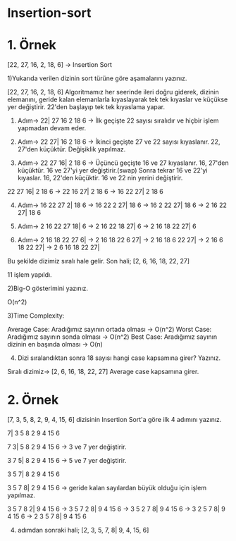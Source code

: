 # Insertion-sort

# 1. Örnek

[22, 27, 16, 2, 18, 6] -> Insertion Sort

1)Yukarıda verilen dizinin sort türüne göre aşamalarını yazınız.

[22, 27, 16, 2, 18, 6] Algoritmamız her seerinde ileri doğru giderek, dizinin elemanını, geride kalan elemanlarla kıyaslayarak tek tek kıyaslar ve küçükse yer değiştirir. 22'den başlayıp tek tek kıyaslama yapar.

  1. Adım-> 22| 27 16 2 18 6 -> İlk geçişte 22 sayısı sıralıdır ve hiçbir işlem yapmadan devam eder.
  
  2. Adım-> 22 27| 16 2 18 6 -> İkinci geçişte 27 ve 22 sayısı kıyaslanır. 22, 27'den küçüktür. Değişiklik yapılmaz.
  
  3. Adım-> 22 27 16| 2 18 6 -> Üçüncü geçişte 16 ve 27 kıyaslanır. 16, 27'den küçüktür. 16 ve 27'yi yer değiştirir.(swap) Sonra tekrar 16 ve 22'yi kıyaslar. 16, 22'den küçüktir. 16 ve 22 nin yerini değiştirir.
  
  22 27 16| 2 18 6 -> 22 16 27| 2 18 6 -> 16 22 27| 2 18 6 
  
  4. Adım-> 16 22 27 2| 18 6 -> 16 22 2 27| 18 6 -> 16 2 22 27| 18 6 -> 2 16 22 27| 18 6
  
  5. Adım-> 2 16 22 27 18| 6 -> 2 16 22 18 27| 6 -> 2 16 18 22 27| 6
  
  6.  Adım-> 2 16 18 22 27 6| -> 2 16 18 22 6 27| -> 2 16 18 6 22 27| -> 2 16 6 18 22 27| -> 2 6 16 18 22 27|

Bu şekilde dizimiz sıralı hale gelir. Son hali; [2, 6, 16, 18, 22, 27]

11 işlem yapıldı.


2)Big-O gösterimini yazınız.

O(n^2)


3)Time Complexity:

Average Case: Aradığımız sayının ortada olması -> O(n^2)
Worst Case: Aradığımız sayının sonda olması -> O(n^2)
Best Case: Aradığımız sayının dizinin en başında olması -> O(n)


4) Dizi sıralandıktan sonra 18 sayısı hangi case kapsamına girer? Yazınız.

Sıralı dizimiz-> [2, 6, 16, 18, 22, 27] Average case kapsamına girer.

 # 2. Örnek

[7, 3, 5, 8, 2, 9, 4, 15, 6] dizisinin Insertion Sort'a göre ilk 4 adımını yazınız.

7| 3 5 8 2 9 4 15 6

7 3| 5 8 2 9 4 15 6 -> 3 ve 7 yer değiştirir.

3 7 5| 8 2 9 4 15 6 -> 5 ve 7 yer değiştirir.

3 5 7| 8 2 9 4 15 6 

3 5 7 8| 2 9 4 15 6 -> geride kalan sayılardan büyük olduğu için işlem yapılmaz.

3 5 7 8 2| 9 4 15 6 -> 3 5 7 2 8| 9 4 15 6 -> 3 5 2 7 8| 9 4 15 6 -> 3 2 5 7 8| 9 4 15 6 -> 2 3 5 7 8| 9 4 15 6

4. adımdan sonraki hali; [2, 3, 5, 7, 8| 9, 4, 15, 6]
